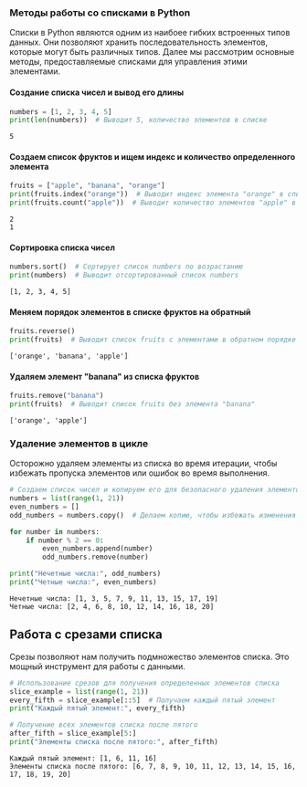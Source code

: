 ### Методы работы со списками в Python

Списки в Python являются одним из наибоее гибких встроенных типов данных. Они позволяют хранить последовательность элементов, которые могут быть различных типов. Далее мы рассмотрим основные методы, предоставляемые списками для управления этими элементами.

#### Создание списка чисел и вывод его длины


```python
numbers = [1, 2, 3, 4, 5]
print(len(numbers))  # Выводит 5, количество элементов в списке
```

    5
    

#### Создаем список фруктов и ищем индекс и количество определенного элемента


```python
fruits = ["apple", "banana", "orange"]
print(fruits.index("orange"))  # Выводит индекс элемента "orange" в списке fruits
print(fruits.count("apple"))  # Выводит количество элементов "apple" в списке fruits
```

    2
    1
    

#### Сортировка списка чисел


```python
numbers.sort()  # Сортирует список numbers по возрастанию
print(numbers)  # Выводит отсортированный список numbers
```

    [1, 2, 3, 4, 5]
    

#### Меняем порядок элементов в списке фруктов на обратный


```python
fruits.reverse()
print(fruits)  # Выводит список fruits с элементами в обратном порядке
```

    ['orange', 'banana', 'apple']
    

#### Удаляем элемент "banana" из списка фруктов


```python
fruits.remove("banana")
print(fruits)  # Выводит список fruits без элемента "banana"
```

    ['orange', 'apple']
    

### Удаление элементов в цикле

Осторожно удаляем элементы из списка во время итерации, чтобы избежать пропуска элементов или ошибок во время выполнения.



```python
# Создаем список чисел и копируем его для безопасного удаления элементов в цикле
numbers = list(range(1, 21))
even_numbers = []
odd_numbers = numbers.copy()  # Делаем копию, чтобы избежать изменения списка во время итерации

for number in numbers:
    if number % 2 == 0:
        even_numbers.append(number)
        odd_numbers.remove(number)

print("Нечетные числа:", odd_numbers)
print("Четные числа:", even_numbers)
```

    Нечетные числа: [1, 3, 5, 7, 9, 11, 13, 15, 17, 19]
    Четные числа: [2, 4, 6, 8, 10, 12, 14, 16, 18, 20]
    

## Работа с срезами списка

Срезы позволяют нам получить подмножество элементов списка. Это мощный инструмент для работы с данными.


```python
# Использование срезов для получения определенных элементов списка
slice_example = list(range(1, 21))
every_fifth = slice_example[::5]  # Получаем каждый пятый элемент
print("Каждый пятый элемент:", every_fifth)

# Получение всех элементов списка после пятого
after_fifth = slice_example[5:]
print("Элементы списка после пятого:", after_fifth)
```

    Каждый пятый элемент: [1, 6, 11, 16]
    Элементы списка после пятого: [6, 7, 8, 9, 10, 11, 12, 13, 14, 15, 16, 17, 18, 19, 20]
    
